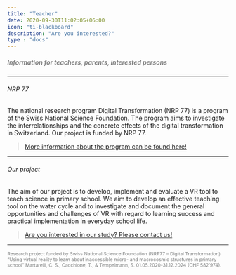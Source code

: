 ```yaml
---
title: "Teacher"
date: 2020-09-30T11:02:05+06:00
icon: "ti-blackboard"
description: "Are you interested?"
type : "docs"
---
```


##### <span style="color:grey">Information for teachers, parents, interested persons</span>
---
###### NRP 77
The national research program Digital Transformation (NRP 77) is a program of the Swiss National Science Foundation. The program aims to investigate the interrelationships and the concrete effects of the digital transformation in Switzerland. Our project is funded by NRP 77.


> [More information about the program can be found here!](https://www.nfp77.ch/en/)

---

###### Our project
The aim of our project is to develop, implement and evaluate a VR tool to teach science in primary school. We aim to develop an effective teaching tool on the water cycle and to investigate and document the general opportunities and challenges of VR with regard to learning success and practical implementation in everyday school life.


> [Are you interested in our study? Please contact us!](/contact/)

---
<div style="color: #7B7D7D; font-size: 8pt">
Research project funded by Swiss National Science Foundation (NRP77 – Digital Transformation) “Using virtual reality to learn about inaccessible micro- and macrocosmic structures in primary school” Martarelli, C. S., Cacchione, T., & Tempelmann, S. 01.05.2020-31.12.2024 (CHF 582’974).
</div>